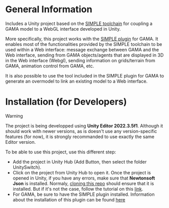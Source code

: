 # General Information

Includes a Unity project based on the [SIMPLE toolchain](https://github.com/project-SIMPLE/simple.toolchain) for coupling a GAMA model to a WebGL interface developed in Unity.

More specifically, this project works with the [SIMPLE plugin](https://github.com/project-SIMPLE/simple.toolchain/tree/2024-06/GAMA%20Plugin) for GAMA. It enables most of the functionalities provided by the SIMPLE toolchain to be used within a Web interface: message exchange between GAMA and the Web interface, sending from GAMA objects/agents that are displayed in 3D in the Web interface (Webgl), sending information on grids/terrain from GAMA, animation control from GAMA, etc.

It is also possible to use the tool included in the SIMPLE plugin for GAMA to generate an overmodel to link an existing model to a Web interface. 

# Installation (for Developers)

> [!WARNING]
> The project is being developped using **Unity Editor 2022.3.5f1**. Although it should work with newer versions, as is doesn't use any version-specific features (for now), it is strongly recommanded to use exactly the same Editor version.



To be able to use this project, use this different step:
*  Add the project in Unity Hub (Add Button, then select the folder UnitySwitch).
*  Click on the project from Unity Hub to open it.
Once the project is opened in Unity, if you have any errors, make sure that **Newtonsoft Json** is installed. Normaly, [cloning this repo](https://github.com/ANR-Switch/serious-game-switch.git) should ensure that it is installed. But if it's not the case, follow the tutorial on this [link](https://github.com/applejag/Newtonsoft.Json-for-Unity/wiki/Install-official-via-UPM).
* For GAMA, be sure to have the SIMPLE plugin installed. Information about the installation of this plugin can be found [here](https://github.com/project-SIMPLE/simple.toolchain/tree/2024-06/GAMA%20Plugin)

 
